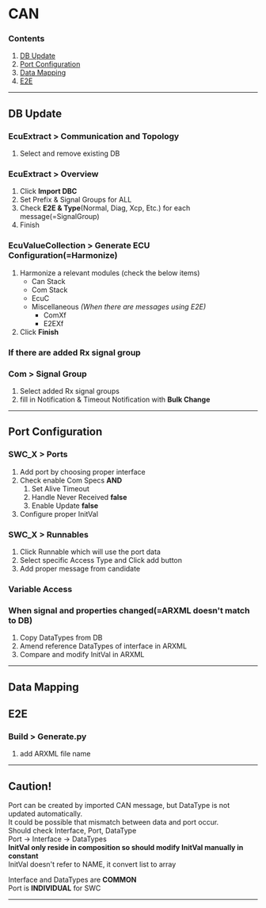 # CAN
### Contents
1. [DB Update](#db-update)
1. [Port Configuration](#port-configuration)
1. [Data Mapping](#data-mapping)
1. [E2E](#e2e)
***

## DB Update
### EcuExtract > Communication and Topology
1. Select and remove existing DB

### EcuExtract > Overview
1. Click **Import DBC**
1. Set Prefix & Signal Groups for ALL  
1. Check **E2E & Type**(Normal, Diag, Xcp, Etc.) for each message(=SignalGroup)
1. Finish

### EcuValueCollection > Generate ECU Configuration(=Harmonize)
1. Harmonize a relevant modules (check the below items)
    - Can Stack
    - Com Stack
    - EcuC
    - Miscellaneous *(When there are messages using E2E)*
        - ComXf
        - E2EXf
1. Click **Finish**

### If there are added Rx signal group
### Com > Signal Group
1. Select added Rx signal groups
1. fill in Notification & Timeout Notification with **Bulk Change**
***

## Port Configuration
### SWC_X > Ports
1. Add port by choosing proper interface
1. Check enable Com Specs **AND**
    1. Set Alive Timeout
    1. Handle Never Received **false**
    1. Enable Update **false**
1. Configure proper InitVal
### SWC_X > Runnables
1. Click Runnable which will use the port data
1. Select specific Access Type and Click add button
1. Add proper message from candidate
### Variable Access
### When signal and properties changed(=ARXML doesn't match to DB)
1. Copy DataTypes from DB
1. Amend reference DataTypes of interface in ARXML
1. Compare and modify InitVal in ARXML
***

## Data Mapping

## E2E
### Build > Generate.py
1. add ARXML file name
***

## Caution!
Port can be created by imported CAN message, but DataType is not updated automatically.  
It could be possible that mismatch between data and port occur.  
Should check Interface, Port, DataType  
Port -> Interface -> DataTypes  
**InitVal only reside in composition so should modify InitVal manually in constant**  
InitVal doesn't refer to NAME, it convert list to array

Interface and DataTypes are **COMMON**  
Port is **INDIVIDUAL** for SWC
***
